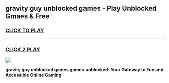 
## gravity guy unblocked games - Play Unblocked Gmaes & Free
<h3>
<a href="https://news.freeplayer.one?title=gravity_guy_unblocked_games&ref=16F">CLICK TO PLAY</a></h3>
<hr>

<h3>
<a href="https://news.freeplayer.one?title=gravity_guy_unblocked_games&ref=16F">CLICK 2 PLAY</a>
  
</h3>

<a href="https://news.freeplayer.one?title=gravity_guy_unblocked_games&ref=16F/"><img src="https://clearcache.store/games.png"></a>


**gravity guy unblocked games games unblocked: Your Gateway to Fun and Accessible Online Gaming**

